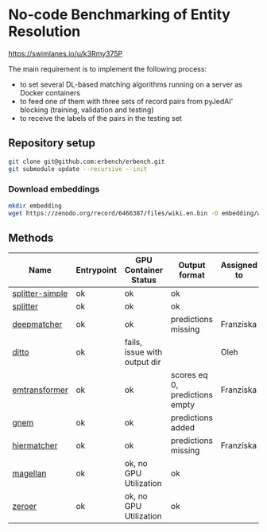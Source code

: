 # No-code Benchmarking of Entity Resolution

https://swimlanes.io/u/k3Rmy375P

The main requirement is to implement the following process:

- to set several DL-based matching algorithms running on a server as Docker containers
- to feed one of them with three sets of record pairs from pyJedAI' blocking (training, validation and testing)
- to receive the labels of the pairs in the testing set

## Repository setup

```bash
git clone git@github.com:erbench/erbench.git
git submodule update --recursive --init
```

### Download embeddings

```bash
mkdir embedding
wget https://zenodo.org/record/6466387/files/wiki.en.bin -O embedding/wiki.en.bin
```

## Methods

| Name                                             | Entrypoint | GPU Container Status         | Output format                  | Assigned to | Comment                      |
| ------------------------------------------------ | ---------- |------------------------------|--------------------------------| ----------- |------------------------------|
| [splitter-simple](splitter-simple/README.md)     | ok         | ok                           | ok                             |             |                              |
| [splitter](splitter/README.md)                   | ok         | ok                           | ok                             |             |                              |
| [deepmatcher](methods/deepmatcher/README.md)     | ok         | ok                           | predictions missing            | Franziska   |                              |
| [ditto](methods/ditto/README.md)                 | ok         | fails, issue with output dir |                                | Oleh        |                              |
| [emtransformer](methods/emtransformer/README.md) | ok         | ok                           | scores eq 0, predictions empty | Franziska   | should we fork emtransformer |
| [gnem](methods/gnem/README.md)                   | ok         | ok                           | predictions added              |   |                              |
| [hiermatcher](methods/hiermatcher/README.md)     | ok         | ok                           | predictions missing            | Franziska   |                              |
| [magellan](methods/magellan/README.md)           | ok         | ok, no GPU Utilization       | ok                             |   |                              |
| [zeroer](methods/zeroer/README.md)               | ok         | ok, no GPU Utilization       | ok                             |   | should we fork zeroer?       |
